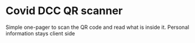 # Covid DCC QR scanner
Simple one-pager to scan the QR code and read what is inside it. 
Personal information stays client side